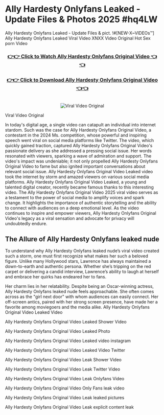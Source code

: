 # Ally Hardesty Onlyfans Leaked - Update Files & Photos 2025 #hq4LW

Ally Hardesty Onlyfans Leaked - Update Files & pict. !#[NEW-X~VIDEOs™] Ally Hardesty Onlyfans Leaked Viral Video XNXX Video Original Hot Sex porn Video
<br>
<div align="center">
<h3><a href="https://links2leaks.com?utm_source=allyhardesty&utm_medium=gitlong" rel="nofollow">👉👉 Click to Watch Ally Hardesty Onlyfans Original Video 👈👈</a></h3>
<h3><a href="https://links2leaks.com?utm_source=allyhardesty&utm_medium=gitlong" rel="nofollow">👉👉 Click to Download Ally Hardesty Onlyfans Original Video 👈👈</a></h3>
<br>
<a href="https://links2leaks.com?utm_source=allyhardesty&utm_medium=gitlong" rel="nofollow"><img src="https://i.ibb.co/Gkj2r4b/banner.png" alt="Viral Video Original" style="max-width: 100%; display: inline-block;" data-target="animated-image.originalImage"></a>
</div>

Viral Video Original

In today's digital age, a single video can catapult an individual into internet stardom. Such was the case for Ally Hardesty Onlyfans Original Video, a contestant in the 2024 Ms. competition, whose powerful and inspiring speech went viral on social media platforms like Twitter.
The video, which quickly gained traction, captured Ally Hardesty Onlyfans Original Video's passionate delivery as she addressed a pressing social issue. Her words resonated with viewers, sparking a wave of admiration and support. The video's impact was undeniable; it not only propelled Ally Hardesty Onlyfans Original Video to fame but also ignited important conversations about relevant social issue.
Ally Hardesty Onlyfans Original Video Leaked video took the internet by storm and amazed viewers on various social media platforms. Ally Hardesty Onlyfans Original Video Leaked, a young and talented digital creator, recently became famous thanks to this interesting video.
The Ally Hardesty Onlyfans Original Video 2025 viral video serves as a testament to the power of social media to amplify voices and spark change. It highlights the importance of authentic storytelling and the ability to connect with audiences on a deep emotional level. As the video continues to inspire and empower viewers, Ally Hardesty Onlyfans Original Video's legacy as a viral sensation and advocate for privacy will undoubtedly endure.

<h2>The Allure of Ally Hardesty Onlyfans leaked nude</h2>


To understand why Ally Hardesty Onlyfans leaked nude’s viral video created such a storm, one must first recognize what makes her such a beloved figure. Unlike many Hollywood stars, Lawrence has always maintained a down-to-earth and authentic persona. Whether she’s tripping on the red carpet or delivering a candid interview, Lawrence’s ability to laugh at herself and embrace her quirks has endeared her to fans.

Her charm lies in her relatability. Despite being an Oscar-winning actress, Ally Hardesty Onlyfans leaked nude feels approachable. She often comes across as the "girl next door" with whom audiences can easily connect. Her off-screen antics, paired with her strong screen presence, have made her a favorite among moviegoers and the media alike.
Ally Hardesty Onlyfans Original Video Leaked Video

Ally Hardesty Onlyfans Original Video Leaked Shower Video

Ally Hardesty Onlyfans Original Video Leaked Photo

Ally Hardesty Onlyfans Original Video Leaked video instagram

Ally Hardesty Onlyfans Original Video Leaked Video Twitter

Ally Hardesty Onlyfans Original Video Leak Shower Video

Ally Hardesty Onlyfans Original Video Leak Twitter Video

Ally Hardesty Onlyfans Original Video Leak Onlyfans Video

Ally Hardesty Onlyfans Original Video Only Fans leak video

Ally Hardesty Onlyfans Original Video Leak leaked pictures

Ally Hardesty Onlyfans Original Video Leak explicit content leak